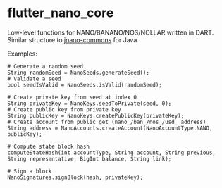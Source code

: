 # flutter_nano_core

Low-level functions for NANO/BANANO/NOS/NOLLAR written in DART. Similar structure to [jnano-commons](https://github.com/rotilho/jnano-commons) for Java

Examples:

```
# Generate a random seed
String randomSeed = NanoSeeds.generateSeed();
# Validate a seed
bool seedIsValid = NanoSeeds.isValid(randomSeed);

# Create private key from seed at index 0
String privateKey = NanoKeys.seedToPrivate(seed, 0);
# Create public key from private key
String publicKey = NanoKeys.createPublicKey(privateKey);
# Create account from public get (nano_/ban_/nos_/usd_ address)
String address = NanoAccounts.createAccount(NanoAccountType.NANO, publicKey);

# Compute state block hash
computeStateHash(int accountType, String account, String previous, String representative, BigInt balance, String link);

# Sign a block
NanoSignatures.signBlock(hash, privateKey);
```